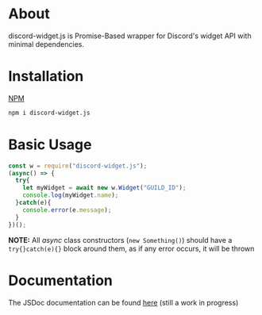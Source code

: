 # About
discord-widget.js is Promise-Based wrapper for Discord's widget API with minimal dependencies.

# Installation
[NPM](https://www.npmjs.com/package/discord-widget.js)
```sh
npm i discord-widget.js
```

# Basic Usage
```js
const w = require("discord-widget.js");
(async() => {
  try{
    let myWidget = await new w.Widget("GUILD_ID");
    console.log(myWidget.name);
  }catch(e){
    console.error(e.message);
  }
})();
```
**NOTE:** All _async_ class constructors (`new Something()`) should have a `try{}catch(e){}` block around them, as if any error occurs, it will be thrown

# Documentation
The JSDoc documentation can be found [here](https://pkg.discord-widget.ml/) (still a work in progress)
